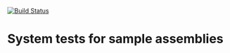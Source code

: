 [![Build Status](https://travis-ci.org/mcvine/systemtests-sample-assemblies.svg?branch=master)](https://travis-ci.org/mcvine/systemtests-sample-assemblies)

# System tests for sample assemblies

